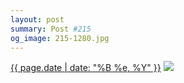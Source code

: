 ```yaml
---
layout: post
summary: Post #215
og_image: 215-1280.jpg
---
```


<p>
  <time><a href="/215">{{ page.date | date: "%B %e, %Y" }}</a></time>
  <a href="/215"><img src="{{ site.assets_url }}/215-640.jpg" srcset="{{ site.assets_url }}/215-1280.jpg 1280w, {{ site.assets_url }}/215-960.jpg 960w, {{ site.assets_url }}/215-640.jpg 640w, {{ site.assets_url }}/215-320.jpg 320w" sizes="(min-width: 700px) 50vw, calc(100vw - 2rem)" /></a>
</p>
